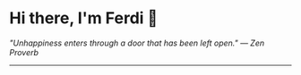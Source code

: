 <h1>Hi there, I'm Ferdi 👋</h1>

<p><em>
  "Unhappiness enters through a door that has been left open." — Zen Proverb
</em></p>

---
